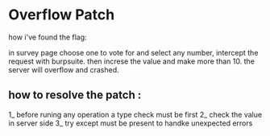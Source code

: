 # Overflow Patch

how i've found the flag:

in survey page choose one to vote for and select any number, intercept the request with burpsuite.
then increse the value and make more than 10. the server will overflow and crashed.

## how to resolve the patch :

1_ before runing any operation a type check must be first
2_ check the value in server side
3_ try except must be present to handke unexpected errors
